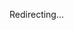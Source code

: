 <script setup>
import { useRouter, useData } from 'vitepress';
import { resolveAcceptLanguage } from 'resolve-accept-language';
import { onMounted } from 'vue';

const { params } = useData();
const router = useRouter();

if (params.value.reason === "trailing-slash") {
    const newRoute = `${router.route.path.substring(0, router.route.path.length - ".html".length)}/`;
    router.go(newRoute);
} else if (params.value.reason === "translation") {
    onMounted(() => {
      const preferredLanguage = resolveAcceptLanguage(navigator.language, ["en-US", "nl-BE"], "nl-BE").split("-")[0];
      router.go(`/${preferredLanguage}${router.route.path}`);
    });
} else if (params.value.reason === "redirect") {
    const newRoute = params.value.to;
    router.go(newRoute);
}

</script>

Redirecting...
